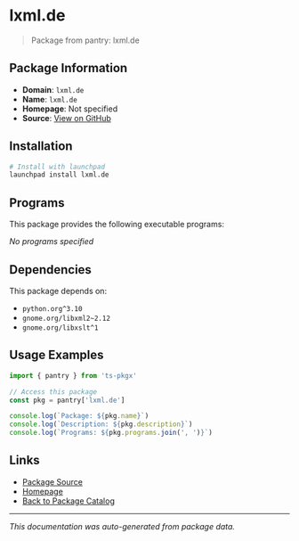 # lxml.de

> Package from pantry: lxml.de

## Package Information

- **Domain**: `lxml.de`
- **Name**: `lxml.de`
- **Homepage**: Not specified
- **Source**: [View on GitHub](https://github.com/pkgxdev/pantry/tree/main/projects/lxml.de/package.yml)

## Installation

```bash
# Install with launchpad
launchpad install lxml.de
```

## Programs

This package provides the following executable programs:

*No programs specified*

## Dependencies

This package depends on:

- `python.org^3.10`
- `gnome.org/libxml2~2.12`
- `gnome.org/libxslt^1`

## Usage Examples

```typescript
import { pantry } from 'ts-pkgx'

// Access this package
const pkg = pantry['lxml.de']

console.log(`Package: ${pkg.name}`)
console.log(`Description: ${pkg.description}`)
console.log(`Programs: ${pkg.programs.join(', ')}`)
```

## Links

- [Package Source](https://github.com/pkgxdev/pantry/tree/main/projects/lxml.de/package.yml)
- [Homepage](#)
- [Back to Package Catalog](../../package-catalog.md)

---

*This documentation was auto-generated from package data.*
